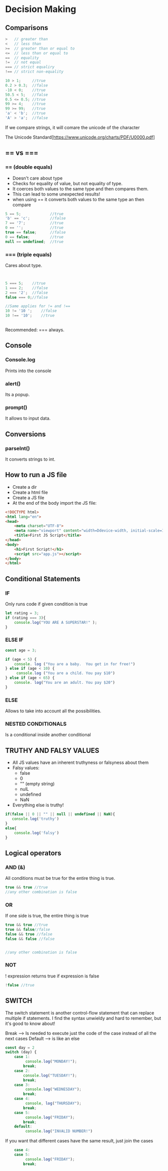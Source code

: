 # Decision Making

## Comparisons

```javascript
>   // greater than
<   // less than
>=  // greater than or equal to
<=  // less than or equal to
==  // equality
!=  // not equal
=== // strict equaliry
!== // strict non-equality

10 > 1;     //true
0.2 > 0.3;  //false
-10 < 0;    //true
50.5 < 5;   //false
0.5 <= 0.5; //true
99 >= 4;    //true
99 >= 99;   //true
'a' < 'b';  //true
'A' > 'a';  //false


```

If we compare strings, it will comare the unicode of the character

The Unicode Standard[https://www.unicode.org/charts/PDF/U0000.pdf]

## == vs ===

### == (double equals)

- Doesn't care about type
- Checks for equality of value, but not equality of type.
- It coerces both vaIues to the same type and then compares them.
- This can lead to some unexpected results!
- when using == it converts both values to the same type an then compare

```javascript
5 == 5;             //true
'b' == 'c';         //false
7 == '7';           //true
0 == '';            //true
true == false;      //false
0 == false;         //true
null == undefined;  //true

```

### === (triple equals)

Cares about type.

```javascript


5 === 5;    //true
1 === 2;    //false
2 === '2';  //false
false === 0;//false

//Same applies for != and !==
10 != '10 ';    //false
10 !== '10';    //true
                    
```

Recommended: === always.

## Console

### Console.log

Prints into the console

### alert()

Its a popup.

### prompt()

It allows to input data.

## Conversions

### parseInt()

It converts strings to int.

## How to run a JS file

- Create a dir
- Create a html file
- Create a JS file
- At the end of the body import the JS file:

```html
<!DOCTYPE html>
<html lang="en">
<head>
    <meta charset="UTF-8">
    <meta name="viewport" content="width=Ddevice-width, initial-scale=1.0">
    <title>First JS Script</title>
</head>
<body>
    <h1>First Script!</h1>
    <script src="app.js"></script>
</body>
</html>
```

## Conditional Statements

### IF

Only runs code if given condition is true

```javascript
let rating = 3;
if (rating === 3){
    console.log("YOU ARE A SUPERSTAR!" );
}
```
### ELSE IF

```javascript
const age = 3;

if (age < 5) {
    console. log ("You are a baby.  You get in for free!")
} else if (age < 10) {
     console.log ("You are a child. You pay $10")
} else if (age < 65) {                                               
    console. log("You are an adult. You pay $20")
}
```
### ELSE

Allows to take into account all the possibilities.

### NESTED CONDITIONALS

Is a conditional inside another conditional

## TRUTHY AND FALSY VALUES

- All JS values have an inherent truthyness or falsyness about them
- Falsy values:
  - false
  - 0
  - "" (empty string)
  - nulL
  - undefined
  - NaN
- Everything else is truthy!

```javascript
if(false || 0 || "" || null || undefined || NaN){
   console.log('truthy')
}
else{
    console.log('falsy')
}
```

## Logical operators

### AND (&)
All conditions must be true for the entire thing is true.

```javascript
true && true //true
//any other combination is false
```

### OR

If one side is true, the entire thing is true

```javascript
true && true //true
true && false//false
false && true //false
false && false //false


//any other combination is false
```

### NOT

!
expression returns true if expression is false

```javascript
!false //true
```

## SWITCH

The switch statement is another control-flow statement that can replace multiple if statements.
I find the syntax unwieldy and hard to remember, but it's good to know about!

Break --> Is needed to execute just the code of the case instead of all the next cases
Default --> is like an else

```javascript
const day = 2
switch (day) {
    case 1:
         console.log("MONDAY!");
        break;
    case 2:
        console.log("TUESDAY!");
        break;
    case 3:
         console.log("WEDNESDAY");
        break;
    case 4:
         console, log("THURSDAY");
        break;
    case 5:
         console.log("FRIDAY");
        break;
    default:
         console.log("INVALID NUMBER!")
```

If you want that different cases have the same result, just join the cases

```javascript
    case 4:
    case 5:
         console.log("FRIDAY");
        break;
```